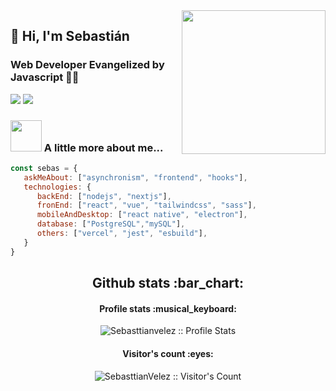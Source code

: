 <img align='right' src="https://media.giphy.com/media/M9gbBd9nbDrOTu1Mqx/giphy.gif" width="230">

## 🌵 Hi, I'm Sebastián 
### Web Developer Evangelized by Javascript 👨‍💻

[![](https://img.shields.io/badge/LinkedIn-Sebasttianvelez-blue)](https://www.linkedin.com/in/sebasttianvelez/)
[![](https://img.shields.io/badge/Gmail-sebasttianvelez@gmail.com-red)](mailto:sebasttianvelez@gmail.com)


### <img src="https://media.giphy.com/media/VgCDAzcKvsR6OM0uWg/giphy.gif" width="50"> A little more about me...  

```javascript
const sebas = {
   askMeAbout: ["asynchronism", "frontend", "hooks"],
   technologies: {
      backEnd: ["nodejs", "nextjs"],
      fronEnd: ["react", "vue", "tailwindcss", "sass"],
      mobileAndDesktop: ["react native", "electron"],
      database: ["PostgreSQL","mySQL"],
      others: ["vercel", "jest", "esbuild"],
   }
}
```
<h2 align="center">Github stats :bar_chart:</h2>

<h4 align="center">Profile stats :musical_keyboard:</h4>

<p align="center"><img src="https://github-readme-stats.vercel.app/api?username=sebasttianvelez&show_icons=true&theme=synthwave" alt="Sebasttianvelez :: Profile Stats" /></p>

<h4 align="center">Visitor's count :eyes:</h4>

<p align="center"><img src="https://profile-counter.glitch.me/{sebasttianvelez}/count.svg" alt="SebasttianVelez :: Visitor's Count" /></p>
